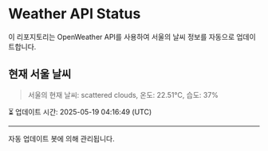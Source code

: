 
# Weather API Status

이 리포지토리는 OpenWeather API를 사용하여 서울의 날씨 정보를 자동으로 업데이트합니다.

## 현재 서울 날씨
> 서울의 현재 날씨: scattered clouds, 온도: 22.51°C, 습도: 37%

⏳ 업데이트 시간: 2025-05-19 04:16:49 (UTC)

---
자동 업데이트 봇에 의해 관리됩니다.
